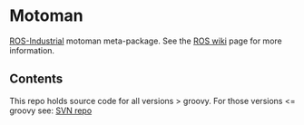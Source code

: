 # Motoman

[ROS-Industrial][] motoman meta-package.  See the [ROS wiki][] page for more information.  

## Contents

This repo holds source code for all versions > groovy. For those versions <= groovy see: [SVN repo][]

[ROS-Industrial]: http://www.ros.org/wiki/Industrial
[ROS wiki]: http://ros.org/wiki/motoman
[SVN repo]: https://code.google.com/p/swri-ros-pkg/source/browse
